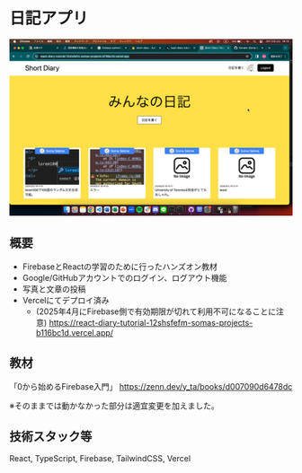 # 日記アプリ
![参考画像](<スクリーンショット 2024-03-12 18.19.28.png>)
## 概要
- FirebaseとReactの学習のために行ったハンズオン教材
- Google/GitHubアカウントでのログイン、ログアウト機能
- 写真と文章の投稿
- Vercelにてデプロイ済み
  - (2025年4月にFirebase側で有効期限が切れて利用不可になることに注意)
https://react-diary-tutorial-12shsfefm-somas-projects-b116bc1d.vercel.app/

## 教材
「0から始めるFirebase入門」
https://zenn.dev/y_ta/books/d007090d6478dc

※そのままでは動かなかった部分は適宜変更を加えました。

## 技術スタック等
React, TypeScript, Firebase, TailwindCSS, Vercel